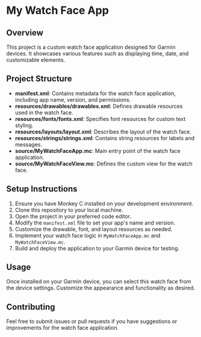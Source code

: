 # My Watch Face App

## Overview
This project is a custom watch face application designed for Garmin devices. It showcases various features such as displaying time, date, and customizable elements.

## Project Structure
- **manifest.xml**: Contains metadata for the watch face application, including app name, version, and permissions.
- **resources/drawables/drawables.xml**: Defines drawable resources used in the watch face.
- **resources/fonts/fonts.xml**: Specifies font resources for custom text styling.
- **resources/layouts/layout.xml**: Describes the layout of the watch face.
- **resources/strings/strings.xml**: Contains string resources for labels and messages.
- **source/MyWatchFaceApp.mc**: Main entry point of the watch face application.
- **source/MyWatchFaceView.mc**: Defines the custom view for the watch face.

## Setup Instructions
1. Ensure you have Monkey C installed on your development environment.
2. Clone this repository to your local machine.
3. Open the project in your preferred code editor.
4. Modify the `manifest.xml` file to set your app's name and version.
5. Customize the drawable, font, and layout resources as needed.
6. Implement your watch face logic in `MyWatchFaceApp.mc` and `MyWatchFaceView.mc`.
7. Build and deploy the application to your Garmin device for testing.

## Usage
Once installed on your Garmin device, you can select this watch face from the device settings. Customize the appearance and functionality as desired.

## Contributing
Feel free to submit issues or pull requests if you have suggestions or improvements for the watch face application.